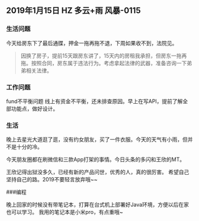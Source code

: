 ## 2019年1月15日 HZ 多云+雨  风暴-0115

### 生活问题

今天给房东下了最后通牒，押金一拖再拖不退，下周如果收不到，法院见。

> 因换了房子，提前15天跟房东讲了，15天内的房租我承担，但房东一拖再拖。按照合同，房东属于违法行为。考虑拿起法律的武器，准备咨询一下弟弟相关法律。


### 工作问题

fund不平衡问题 线上有资金不平衡，还未排查原因。早上在写API，提前了解全部功能点，做好设计。 

### 生活

晚上去星光大道逛了逛，没有约女朋友，买了一件衣服。今天的天气有小雨，但并不是十分的冷。


今天朋友圈都在刷微信和三款App打架的事情。今日头条的多闪和王欣的MT。

王欣记得出狱没多久，已经有新的产品问世，优秀的人，真的很厉害。  希望自己坚持自己的路。2019不要轻言放弃哦~~


###编程  

晚上回家的时候没有带笔记本，打算在台式机上部署好Java环境，方便以后在家也可以学习。 我用的笔记本是小米pro，有点重哦~




















